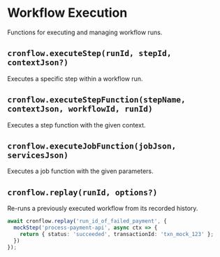 # Workflow Execution

Functions for executing and managing workflow runs.

## `cronflow.executeStep(runId, stepId, contextJson?)`

Executes a specific step within a workflow run.

## `cronflow.executeStepFunction(stepName, contextJson, workflowId, runId)`

Executes a step function with the given context.

## `cronflow.executeJobFunction(jobJson, servicesJson)`

Executes a job function with the given parameters.

## `cronflow.replay(runId, options?)`

Re-runs a previously executed workflow from its recorded history.

```typescript
await cronflow.replay('run_id_of_failed_payment', {
  mockStep('process-payment-api', async ctx => {
    return { status: 'succeeded', transactionId: 'txn_mock_123' };
  })
});
```
